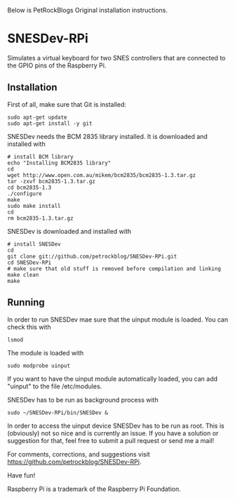 Below is PetRockBlogs Original installation instructions.

SNESDev-RPi
===========

Simulates a virtual keyboard for two SNES controllers that are connected to the GPIO pins of the Raspberry Pi.

Installation
------------

First of all, make sure that Git is installed:

```shell
sudo apt-get update
sudo apt-get install -y git
```

SNESDev needs the BCM 2835 library installed. It is downloaded and installed with

```shell
# install BCM library
echo "Installing BCM2835 library"
cd
wget http://www.open.com.au/mikem/bcm2835/bcm2835-1.3.tar.gz
tar -zxvf bcm2835-1.3.tar.gz
cd bcm2835-1.3
./configure
make
sudo make install
cd
rm bcm2835-1.3.tar.gz
```
SNESDev is downloaded and installed with

```shell
# install SNESDev
cd
git clone git://github.com/petrockblog/SNESDev-RPi.git
cd SNESDev-RPi
# make sure that old stuff is removed before compilation and linking
make clean
make
```

Running
-------

In order to run SNESDev mae sure that the uinput module is loaded. You can check this with

```shell
lsmod
```

The module is loaded with

```shell
sudo modprobe uinput
```

If you want to have the uinput module automatically loaded, you can add "uinput" to the file 
/etc/modules.

SNESDev has to be run as background process with

```shell
sudo ~/SNESDev-RPi/bin/SNESDev &
```

In order to access the uinput device SNESDev has to be run as root. This is (obviously) not so nice and is currently an issue. If you have a solution or suggestion for that, feel free to submit a pull request or send me a mail!

For comments, corrections, and suggestions visit https://github.com/petrockblog/SNESDev-RPi.

Have fun!


Raspberry Pi is a trademark of the Raspberry Pi Foundation.
